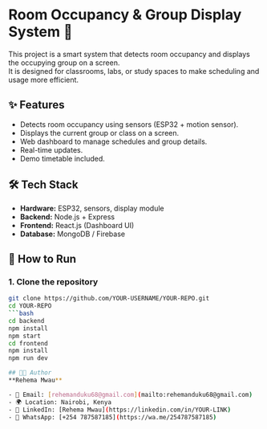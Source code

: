 # Room Occupancy & Group Display System 🏫

This project is a smart system that detects room occupancy and displays the occupying group on a screen.  
It is designed for classrooms, labs, or study spaces to make scheduling and usage more efficient.

## ✨ Features
- Detects room occupancy using sensors (ESP32 + motion sensor).
- Displays the current group or class on a screen.
- Web dashboard to manage schedules and group details.
- Real-time updates.
- Demo timetable included.

## 🛠️ Tech Stack
- **Hardware:** ESP32, sensors, display module  
- **Backend:** Node.js + Express  
- **Frontend:** React.js (Dashboard UI)  
- **Database:** MongoDB / Firebase
 
 ## 🚀 How to Run
### 1. Clone the repository
```bash
git clone https://github.com/YOUR-USERNAME/YOUR-REPO.git
cd YOUR-REPO
```bash
cd backend
npm install
npm start
cd frontend
npm install
npm run dev

## 👩‍💻 Author
**Rehema Mwau**  

- 📧 Email: [rehemanduku68@gmail.com](mailto:rehemanduku68@gmail.com)  
- 🌍 Location: Nairobi, Kenya  
- 🔗 LinkedIn: [Rehema Mwau](https://linkedin.com/in/YOUR-LINK)  
- 📱 WhatsApp: [+254 787587185](https://wa.me/254787587185)  


